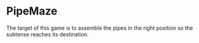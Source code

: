 # PipeMaze
The target of this game is to assemble the pipes in the right position so the subtense reaches its destination.
